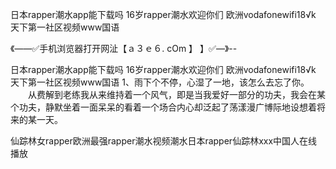 日本rapper潮水app能下载吗
16岁rapper潮水欢迎你们
欧洲vodafonewifi18√k
天下第一社区视频www国语


《——✅手机浏览器打开网沚【ａ３ｅ６. cOm 】 】✅—》--

日本rapper潮水app能下载吗
16岁rapper潮水欢迎你们
欧洲vodafonewifi18√k
天下第一社区视频www国语
	1、雨下个不停，心湿了一地，该怎么去忘了你。
　　从费解到老练我从来维持着一个风气，即是当我爱好一部分的功夫，我会在某个功夫，静默坐着一面呆呆的看着一个场合内心却泛起了荡漾漫广博际地设想着将来的某一天。





仙踪林女rapper欧洲最强rapper潮水视频潮水日本rapper仙踪林ххх中国人在线播放

